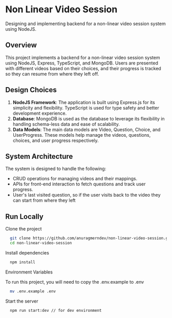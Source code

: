 
# Non Linear Video Session

Designing and implementing backend for a non-linear video session system using NodeJS.

## Overview

This project implements a backend for a non-linear video session system using NodeJS, Express, TypeScript, and MongoDB. Users are presented with different videos based on their choices, and their progress is tracked so they can resume from where they left off.

## Design Choices

1. **NodeJS Framework**: The application is built using Express.js for its simplicity and flexibility. TypeScript is used for type safety and better development experience.
2. **Database**: MongoDB is used as the database to leverage its flexibility in handling schema-less data and ease of scalability.
3. **Data Models**: The main data models are Video, Question, Choice, and UserProgress. These models help manage the videos, questions, choices, and user progress respectively.

## System Architecture

The system is designed to handle the following:
- CRUD operations for managing videos and their mappings.
- APIs for front-end interaction to fetch questions and track user progress.
- User's last visited question, so if the user visits back to the video they can start from where they left

## Run Locally

Clone the project

```bash
  git clone https://github.com/anuragmerndev/non-linear-video-session.git
  cd non-linear-video-session
```

Install dependencies

```bash
  npm install
```

Environment Variables

To run this project, you will need to copy the .env.example to .env

```bash
  mv .env.example .env
```

Start the server

```bash
  npm run start:dev // for dev environment
```